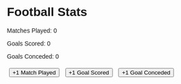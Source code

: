 <!DOCTYPE html>
<html lang="en">
<head>
  <meta charset="UTF-8">
  <meta name="viewport" content="width=device-width, initial-scale=1.0">
  <title>Football Stats</title>
  <style>
    body { font-family: Arial, sans-serif; }
    .stats { margin: 20px; }
    button { margin: 5px; }
  </style>
</head>
<body>
  <div class="stats">
    <h1>Football Stats</h1>
    <p>Matches Played: <span id="matches_played">0</span></p>
    <p>Goals Scored: <span id="goals_scored">0</span></p>
    <p>Goals Conceded: <span id="goals_conceded">0</span></p>
    <button onclick="increment('matches_played')">+1 Match Played</button>
    <button onclick="increment('goals_scored')">+1 Goal Scored</button>
    <button onclick="increment('goals_conceded')">+1 Goal Conceded</button>
  </div>
  
  <script>
    async function fetchStats() {
      const response = await fetch('http://localhost:3000/stats');
      const stats = await response.json();
      document.getElementById('matches_played').textContent = stats.matches_played;
      document.getElementById('goals_scored').textContent = stats.goals_scored;
      document.getElementById('goals_conceded').textContent = stats.goals_conceded;
    }

    async function increment(column) {
      await fetch('http://localhost:3000/increment', {
        method: 'POST',
        headers: { 'Content-Type': 'application/json' },
        body: JSON.stringify({ column })
      });
      fetchStats();
    }

    fetchStats();
  </script>
</body>
</html>
